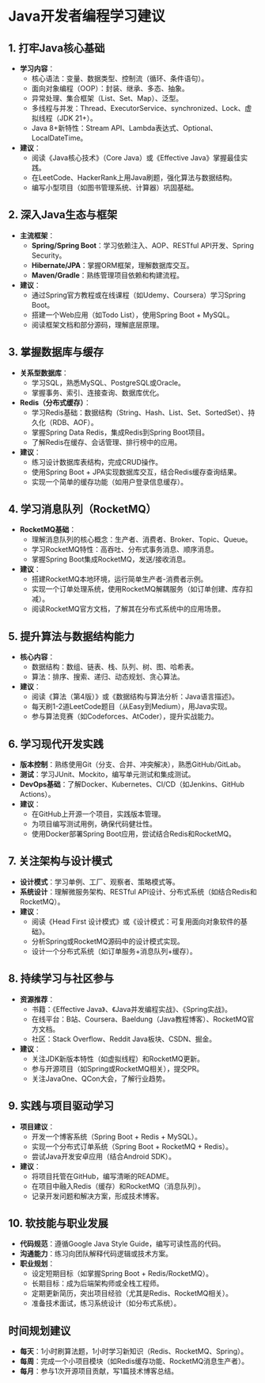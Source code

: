 # Java开发者编程学习建议

## 1. 打牢Java核心基础
- **学习内容**：
  - 核心语法：变量、数据类型、控制流（循环、条件语句）。
  - 面向对象编程（OOP）：封装、继承、多态、抽象。
  - 异常处理、集合框架（List、Set、Map）、泛型。
  - 多线程与并发：Thread、ExecutorService、synchronized、Lock、虚拟线程（JDK 21+）。
  - Java 8+新特性：Stream API、Lambda表达式、Optional、LocalDateTime。
- **建议**：
  - 阅读《Java核心技术》（Core Java）或《Effective Java》掌握最佳实践。
  - 在LeetCode、HackerRank上用Java刷题，强化算法与数据结构。
  - 编写小型项目（如图书管理系统、计算器）巩固基础。

## 2. 深入Java生态与框架
- **主流框架**：
  - **Spring/Spring Boot**：学习依赖注入、AOP、RESTful API开发、Spring Security。
  - **Hibernate/JPA**：掌握ORM框架，理解数据库交互。
  - **Maven/Gradle**：熟练管理项目依赖和构建流程。
- **建议**：
  - 通过Spring官方教程或在线课程（如Udemy、Coursera）学习Spring Boot。
  - 搭建一个Web应用（如Todo List），使用Spring Boot + MySQL。
  - 阅读框架文档和部分源码，理解底层原理。

## 3. 掌握数据库与缓存
- **关系型数据库**：
  - 学习SQL，熟悉MySQL、PostgreSQL或Oracle。
  - 掌握事务、索引、连接查询、数据库优化。
- **Redis（分布式缓存）**：
  - 学习Redis基础：数据结构（String、Hash、List、Set、SortedSet）、持久化（RDB、AOF）。
  - 掌握Spring Data Redis，集成Redis到Spring Boot项目。
  - 了解Redis在缓存、会话管理、排行榜中的应用。
- **建议**：
  - 练习设计数据库表结构，完成CRUD操作。
  - 使用Spring Boot + JPA实现数据库交互，结合Redis缓存查询结果。
  - 实现一个简单的缓存功能（如用户登录信息缓存）。

## 4. 学习消息队列（RocketMQ）
- **RocketMQ基础**：
  - 理解消息队列的核心概念：生产者、消费者、Broker、Topic、Queue。
  - 学习RocketMQ特性：高吞吐、分布式事务消息、顺序消息。
  - 掌握Spring Boot集成RocketMQ，发送/接收消息。
- **建议**：
  - 搭建RocketMQ本地环境，运行简单生产者-消费者示例。
  - 实现一个订单处理系统，使用RocketMQ解耦服务（如订单创建、库存扣减）。
  - 阅读RocketMQ官方文档，了解其在分布式系统中的应用场景。

## 5. 提升算法与数据结构能力
- **核心内容**：
  - 数据结构：数组、链表、栈、队列、树、图、哈希表。
  - 算法：排序、搜索、递归、动态规划、贪心算法。
- **建议**：
  - 阅读《算法（第4版）》或《数据结构与算法分析：Java语言描述》。
  - 每天刷1-2道LeetCode题目（从Easy到Medium），用Java实现。
  - 参与算法竞赛（如Codeforces、AtCoder），提升实战能力。

## 6. 学习现代开发实践
- **版本控制**：熟练使用Git（分支、合并、冲突解决），熟悉GitHub/GitLab。
- **测试**：学习JUnit、Mockito，编写单元测试和集成测试。
- **DevOps基础**：了解Docker、Kubernetes、CI/CD（如Jenkins、GitHub Actions）。
- **建议**：
  - 在GitHub上开源一个项目，实践版本管理。
  - 为项目编写测试用例，确保代码健壮性。
  - 使用Docker部署Spring Boot应用，尝试结合Redis和RocketMQ。

## 7. 关注架构与设计模式
- **设计模式**：学习单例、工厂、观察者、策略模式等。
- **系统设计**：理解微服务架构、RESTful API设计、分布式系统（如结合Redis和RocketMQ）。
- **建议**：
  - 阅读《Head First 设计模式》或《设计模式：可复用面向对象软件的基础》。
  - 分析Spring或RocketMQ源码中的设计模式实现。
  - 设计一个分布式系统（如订单服务+消息队列+缓存）。

## 8. 持续学习与社区参与
- **资源推荐**：
  - 书籍：《Effective Java》、《Java并发编程实战》、《Spring实战》。
  - 在线平台：B站、Coursera、Baeldung（Java教程博客）、RocketMQ官方文档。
  - 社区：Stack Overflow、Reddit Java板块、CSDN、掘金。
- **建议**：
  - 关注JDK新版本特性（如虚拟线程）和RocketMQ更新。
  - 参与开源项目（如Spring或RocketMQ相关），提交PR。
  - 关注JavaOne、QCon大会，了解行业趋势。

## 9. 实践与项目驱动学习
- **项目建议**：
  - 开发一个博客系统（Spring Boot + Redis + MySQL）。
  - 实现一个分布式订单系统（Spring Boot + RocketMQ + Redis）。
  - 尝试Java开发安卓应用（结合Android SDK）。
- **建议**：
  - 将项目托管在GitHub，编写清晰的README。
  - 在项目中融入Redis（缓存）和RocketMQ（消息队列）。
  - 记录开发问题和解决方案，形成技术博客。

## 10. 软技能与职业发展
- **代码规范**：遵循Google Java Style Guide，编写可读性高的代码。
- **沟通能力**：练习向团队解释代码逻辑或技术方案。
- **职业规划**：
  - 设定短期目标（如掌握Spring Boot + Redis/RocketMQ）。
  - 长期目标：成为后端架构师或全栈工程师。
  - 定期更新简历，突出项目经验（尤其是Redis、RocketMQ相关）。
  - 准备技术面试，练习系统设计（如分布式系统）。

## 时间规划建议
- **每天**：1小时刷算法题，1小时学习新知识（Redis、RocketMQ、Spring）。
- **每周**：完成一个小项目模块（如Redis缓存功能、RocketMQ消息生产者）。
- **每月**：参与1次开源项目贡献，写1篇技术博客总结。